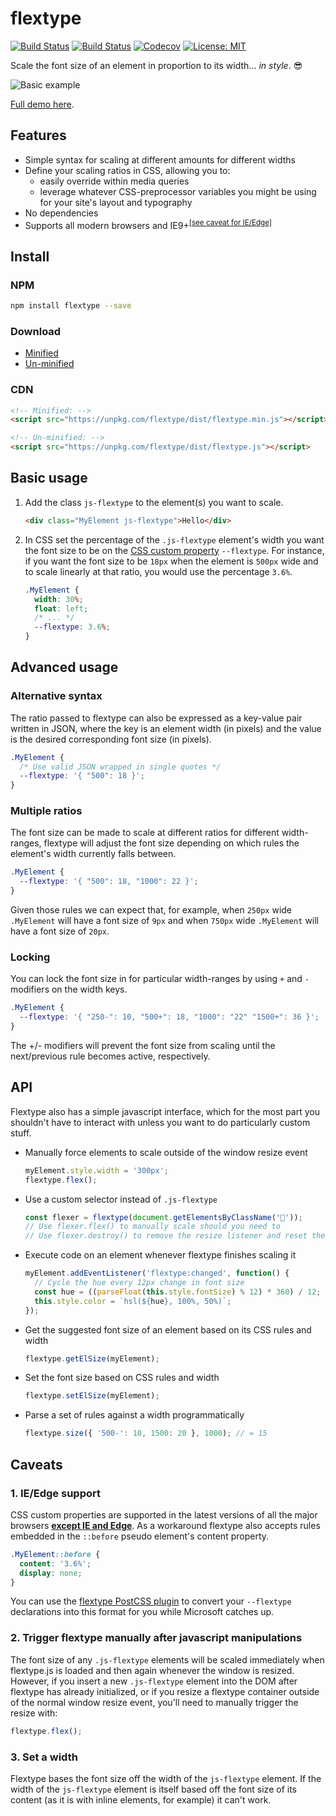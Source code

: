 # flextype

[![Build Status](https://img.shields.io/travis/autopaideia/flextype.svg)](https://travis-ci.org/autopaideia/flextype) [![Build Status](https://saucelabs.com/buildstatus/autopaideia)](https://saucelabs.com/beta/builds/037d84ac42b4480ebdb2791f8b7927f3) [![Codecov](https://img.shields.io/codecov/c/github/autopaideia/flextype.svg)](https://codecov.io/github/autopaideia/flextype?branch=master) [![License: MIT](https://img.shields.io/badge/License-MIT-blue.svg)](https://opensource.org/licenses/MIT)

Scale the font size of an element in proportion to its width... *in style*. 😎

![Basic example](http://imgur.com/zoG8oUO.gif)

[Full demo here](https://autopaideia.github.io/flextype/).

## Features

* Simple syntax for scaling at different amounts for different widths
* Define your scaling ratios in CSS, allowing you to:
  * easily override within media queries
  * leverage whatever CSS-preprocessor variables you might be using for your site's layout and typography
* No dependencies
* Supports all modern browsers and IE9+<sup>[[see caveat for IE/Edge]](#css-custom-props-caveat)</sup>

## Install

### NPM

```bash
npm install flextype --save
```

### Download

* [Minified](https://unpkg.com/flextype/dist/flextype.min.js)
* [Un-minified](https://unpkg.com/flextype/dist/flextype.js)

### CDN

```html
<!-- Minified: -->
<script src="https://unpkg.com/flextype/dist/flextype.min.js"></script>

<!-- Un-minified: -->
<script src="https://unpkg.com/flextype/dist/flextype.js"></script>
```

## Basic usage

1. Add the class `js-flextype` to the element(s) you want to scale.

    ```html
    <div class="MyElement js-flextype">Hello</div>
    ```

2. In CSS set the percentage of the `.js-flextype` element's width you want the font size to be on the [CSS custom property](https://developer.mozilla.org/en-US/docs/Web/CSS/--*) `--flextype`. For instance, if you want the font size to be `18px` when the element is `500px` wide and to scale linearly at that ratio, you would use the percentage `3.6%`.

    ```css
    .MyElement {
      width: 30%;
      float: left;
      /* ... */
      --flextype: 3.6%;
    }
    ```

## Advanced usage

### Alternative syntax

The ratio passed to flextype can also be expressed as a key-value pair written in JSON, where the key is an element width (in pixels) and the value is the desired corresponding font size (in pixels).

```css
.MyElement {
  /* Use valid JSON wrapped in single quotes */
  --flextype: '{ "500": 18 }';
}
```

### Multiple ratios

The font size can be made to scale at different ratios for different width-ranges, flextype will adjust the font size depending on which rules the element's width currently falls between.

```css
.MyElement {
  --flextype: '{ "500": 18, "1000": 22 }';
}
```

Given those rules we can expect that, for example, when `250px` wide `.MyElement` will have a font size of `9px` and when `750px` wide `.MyElement` will have a font size of `20px`.

### Locking

You can lock the font size in for particular width-ranges by using `+` and `-` modifiers on the width keys.

```css
.MyElement {
  --flextype: '{ "250-": 10, "500+": 18, "1000": "22" "1500+": 36 }';
}

```

The +/- modifiers will prevent the font size from scaling until the next/previous rule becomes active, respectively.

## API

Flextype also has a simple javascript interface, which for the most part you shouldn't have to interact with unless you want to do particularly custom stuff.

* Manually force elements to scale outside of the window resize event

    ```javascript
    myElement.style.width = '300px';
    flextype.flex();
    ```
* Use a custom selector instead of `.js-flextype`

    ```javascript
    const flexer = flextype(document.getElementsByClassName('💪'));
    // Use flexer.flex() to manually scale should you need to
    // Use flexer.destroy() to remove the resize listener and reset the font
    ```

* Execute code on an element whenever flextype finishes scaling it

    ```javascript
    myElement.addEventListener('flextype:changed', function() {
      // Cycle the hue every 12px change in font size
      const hue = ((parseFloat(this.style.fontSize) % 12) * 360) / 12;
      this.style.color = `hsl(${hue}, 100%, 50%)`;
    });
    ```

* Get the suggested font size of an element based on its CSS rules and width

    ```javascript
    flextype.getElSize(myElement);
    ```

* Set the font size based on CSS rules and width

    ```javascript
    flextype.setElSize(myElement);
    ```

* Parse a set of rules against a width programmatically

    ```javascript
    flextype.size({ '500-': 10, 1500: 20 }, 1000); // = 15
    ```


## Caveats

<a name="css-custom-props-caveat"></a>

### 1. IE/Edge support

CSS custom properties are supported in the latest versions of all the major browsers **[except IE and Edge](http://caniuse.com/#feat=css-variables)**. As a workaround flextype also accepts rules embedded in the `::before` pseudo element's content property.

```css
.MyElement::before {
  content: '3.6%';
  display: none;
}
```

You can use the [flextype PostCSS plugin](https://github.com/autopaideia/postcss-flextype) to convert your `--flextype` declarations into this format for you while Microsoft catches up.

<a name="initialization-caveat"></a>

### 2. Trigger flextype manually after javascript manipulations

The font size of any `.js-flextype` elements will be scaled immediately when flextype.js is loaded and then again whenever the window is resized. However, if you insert a new `.js-flextype` element into the DOM after flextype has already initialized, or if you resize a flextype container outside of the normal window resize event, you'll need to manually trigger the resize with:

```javascript
flextype.flex();
```

### 3. Set a width

Flextype bases the font size off the width of the `js-flextype` element. If the width of the `js-flextype` element is itself based off the font size of its content (as it is with inline elements, for example) it can't work.
